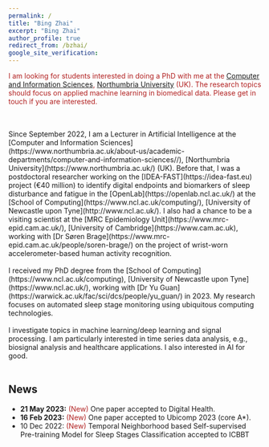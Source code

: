 ```yaml
---
permalink: /
title: "Bing Zhai"
excerpt: "Bing Zhai"
author_profile: true
redirect_from: /bzhai/
google_site_verification:
---
```


<span style="color:#B22222">I am looking for students interested in doing a PhD with me at the [Computer and Information Sciences](https://www.cis.Northumbria.ac.uk/), [Northumbria University](https://www.northumbria.ac.uk/) (UK). The research topics should focus on applied machine learning in biomedical data. Please get in touch if you are interested.

<br/>
<br/>
Since September 2022, I am a Lecturer in Artificial Intelligence at the [Computer and Information Sciences](https://www.northumbria.ac.uk/about-us/academic-departments/computer-and-information-sciences//), [Northumbria University](https://www.northumbria.ac.uk/) (UK). Before that, I was a postdoctoral researcher working on the [IDEA-FAST](https://idea-fast.eu) project (€40 million) to identify digital endpoints and biomarkers of sleep disturbance and fatigue in the [OpenLab](https://openlab.ncl.ac.uk/) at the [School of Computing](https://www.ncl.ac.uk/computing/), [University of Newcastle upon Tyne](http://www.ncl.ac.uk/). I also had a chance to be a visiting scientist at the [MRC Epidemiology Unit](https://www.mrc-epid.cam.ac.uk/), [University of Cambridge](https://www.cam.ac.uk), working with [Dr Søren Brage](https://www.mrc-epid.cam.ac.uk/people/soren-brage/) on the project of wrist-worn accelerometer-based human activity recognition.
<br/>
<br/>
I received my PhD degree from the [School of Computing](https://www.ncl.ac.uk/computing), [University of Newcastle upon Tyne](https://www.ncl.ac.uk/), working with [Dr Yu Guan](https://warwick.ac.uk/fac/sci/dcs/people/yu_guan/) in 2023. My research focuses on automated sleep stage monitoring using ubiquitous computing technologies.

<br/>
<br/>
I investigate topics in machine learning/deep learning and signal processing. I am particularly interested in time series data analysis, e.g., biosignal analysis and healthcare applications. I also interested in AI for good. 

<br/>
<br/>

News
---
* **21 May 2023:** <span style="color:#B22222">(New)</span> One paper accepted to Digital Health.
* **16 Feb 2023:** <span style="color:#B22222">(New)</span> One paper accepted to Ubicomp 2023 (core A*).
* 10 Dec 2022: <span style="color:#B22222">(New)</span> Temporal Neighborhood based Self-supervised Pre-training Model for Sleep Stages Classification accepted to ICBBT
